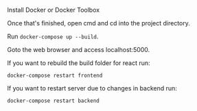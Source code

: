 Install Docker or Docker Toolbox

Once that's finished, open cmd and cd into the project directory.

Run `docker-compose up --build`.

Goto the web browser and access localhost:5000.

If you want to rebuild the build folder for react run:

`docker-compose restart frontend`

If you want to restart server due to changes in backend run:

`docker-compose restart backend`
